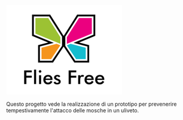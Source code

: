 <img src="https://github.com/FliesFree/FliesFree/blob/master/Foto/Logo/flies_free_logo.png"/>

Questo progetto vede la realizzazione di un prototipo per prevenerire tempestivamente l'attacco delle mosche in un uliveto.
